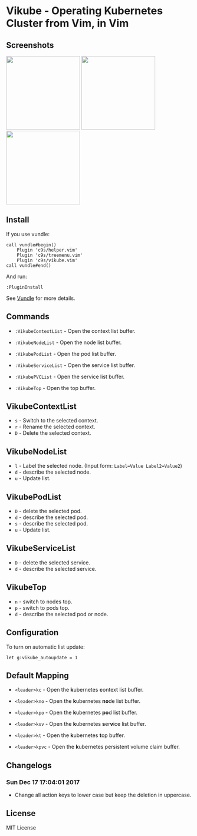 Vikube - Operating Kubernetes Cluster from Vim, in Vim
======================================================

Screenshots
-----------

<img src="https://raw.githubusercontent.com/c9s/vikube.vim/master/assets/01_pod_describe.png" height="200"/>
<img src="https://raw.githubusercontent.com/c9s/vikube.vim/master/assets/02_top.png" height="200"/>
<img src="https://raw.githubusercontent.com/c9s/vikube.vim/master/assets/03_pod_list.png" height="200"/>

Install
-------

If you use vundle:

```vim
call vundle#begin()
    Plugin 'c9s/helper.vim'
    Plugin 'c9s/treemenu.vim'
    Plugin 'c9s/vikube.vim'
call vundle#end()
```

And run:

```
:PluginInstall
```

See [Vundle](https://github.com/VundleVim/Vundle.vim) for more details.

Commands
--------

- `:VikubeContextList` - Open the context list buffer.

- `:VikubeNodeList` - Open the node list buffer.

- `:VikubePodList` - Open the pod list buffer.

- `:VikubeServiceList` - Open the service list buffer.

- `:VikubePVCList` - Open the service list buffer.

- `:VikubeTop` - Open the top buffer.

VikubeContextList
-----------------

- `s` - Switch to the selected context.
- `r` - Rename the selected context.
- `D` - Delete the selected context.

VikubeNodeList
--------------

- `l` - Label the selected node.  (Input form: `Label=Value Label2=Value2`)
- `d` - describe the selected node.
- `u` - Update list.

VikubePodList
-------------

- `D` - delete the selected pod.
- `d` - describe the selected pod.
- `s` - describe the selected pod.
- `u` - Update list.

VikubeServiceList
-----------------

- `D` - delete the selected service.
- `d` - describe the selected service.

VikubeTop
---------

- `n` - switch to nodes top.
- `p` - switch to pods top.
- `d` - describe the selected pod or node.

Configuration
---------------

To turn on automatic list update:

    let g:vikube_autoupdate = 1

Default Mapping
---------------

- `<leader>kc` - Open the **k**ubernetes **c**ontext list buffer.

- `<leader>kno` - Open the **k**ubernetes **no**de list buffer.

- `<leader>kpo` - Open the **k**ubernetes **po**d list buffer.

- `<leader>ksv` - Open the **k**ubernetes **s**er**v**ice list buffer.

- `<leader>kt` - Open the **k**ubernetes **t**op buffer.

- `<leader>kpvc` - Open the **k**ubernetes persistent volume claim buffer.

Changelogs
----------

### Sun Dec 17 17:04:01 2017

- Change all action keys to lower case but keep the deletion in uppercase.


License
----------
MIT License
